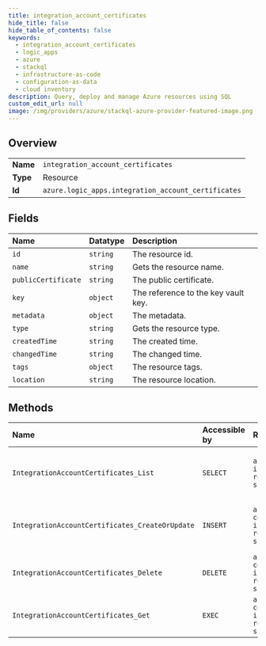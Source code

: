 ```yaml
---
title: integration_account_certificates
hide_title: false
hide_table_of_contents: false
keywords:
  - integration_account_certificates
  - logic_apps
  - azure    
  - stackql
  - infrastructure-as-code
  - configuration-as-data
  - cloud inventory
description: Query, deploy and manage Azure resources using SQL
custom_edit_url: null
image: /img/providers/azure/stackql-azure-provider-featured-image.png
---
```

  
    

## Overview
<table><tbody>
<tr><td><b>Name</b></td><td><code>integration_account_certificates</code></td></tr>
<tr><td><b>Type</b></td><td>Resource</td></tr>
<tr><td><b>Id</b></td><td><code>azure.logic_apps.integration_account_certificates</code></td></tr>
</tbody></table>

## Fields
| Name | Datatype | Description |
|:-----|:---------|:------------|
| `id` | `string` | The resource id. |
| `name` | `string` | Gets the resource name. |
| `publicCertificate` | `string` | The public certificate. |
| `key` | `object` | The reference to the key vault key. |
| `metadata` | `object` | The metadata. |
| `type` | `string` | Gets the resource type. |
| `createdTime` | `string` | The created time. |
| `changedTime` | `string` | The changed time. |
| `tags` | `object` | The resource tags. |
| `location` | `string` | The resource location. |
## Methods
| Name | Accessible by | Required Params | Description |
|:-----|:--------------|:----------------|:------------|
| `IntegrationAccountCertificates_List` | `SELECT` | `api-version, integrationAccountName, resourceGroupName, subscriptionId` | Gets a list of integration account certificates. |
| `IntegrationAccountCertificates_CreateOrUpdate` | `INSERT` | `api-version, certificateName, integrationAccountName, resourceGroupName, subscriptionId` | Creates or updates an integration account certificate. |
| `IntegrationAccountCertificates_Delete` | `DELETE` | `api-version, certificateName, integrationAccountName, resourceGroupName, subscriptionId` | Deletes an integration account certificate. |
| `IntegrationAccountCertificates_Get` | `EXEC` | `api-version, certificateName, integrationAccountName, resourceGroupName, subscriptionId` | Gets an integration account certificate. |
